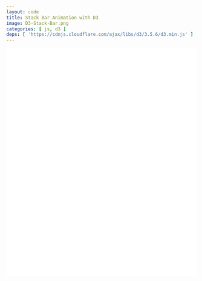 ```yaml
---
layout: code
title: Stack Bar Animation with D3
image: D3-Stack-Bar.png
categories: [ js, d3 ]
deps: [ 'https://cdnjs.cloudflare.com/ajax/libs/d3/3.5.6/d3.min.js' ]
---
```

<style>
    svg{
        background:#fff;
        width: 100%;
        height: 600px;
    }
</style>
<svg id="svg"></svg>

<script>
    window.addEventListener('load', function(){
        var svg = d3.select('svg');

        var scale = d3.scale.linear()
            .domain([0,300])
            .range(["black", "lightblue"]);

        var stacky = 0;
        var bars = svg.selectAll('g')
            .data(d3.range(9))
            .enter()
            .append('g')
            .attr('transform', function(d,i){
                return 'translate(20,'+(20+i*65)+')';
            })
            .attr('id',function(d,i){
              return i;
            })
            .selectAll('rect')
            .data(d3.range(3))
            .enter()
            .append('rect')
            .datum(function(d,i){
                if(i===0) stacky = 0;
                var data = {
                    w: Math.random()*400,
                    stacky: stacky
                };
                stacky += data.w;
                return data;
            })
            .attr('fill', function(d){
                return scale(d.w);
            })
            .attr('stroke', '#fff')
            .attr('stroke-width', 2)
            .attr('y',function(d,i){
                return i*10;
            })
            .attr('x', 0)
            .attr('height', 8)
            .attr('width', 0);

        bars
            .transition()
            .duration(1000)
            .attr('width', function(d,i){
                return d.w;
            });

        var texts = d3.selectAll('g')
            .append('text')
            .attr('x', 0)
            .attr('y',45)
            .attr('font-family', 'Roboto')
            .text(function(d){
                return (parseInt(d3.select(this)[0][0].parentNode.id) + 1);
            });

        function toStack(){
            texts
                .transition()
                .duration(1000)
                .tween("text", function(d) {
                    var id = parseInt(d3.select(this)[0][0].parentNode.id)+1,
                        i = d3.interpolate(id, id+100);
                    return function(t) {
                        this.textContent = ~~i(t);
                    };
                });
          
            bars
                .transition()
                .ease('out')
                .delay(function(d,i){
                    return d3.select(this)[0][0].parentNode.id * 30;
                })
                .attr('x', function(d){
                    return d.stacky;
                })
                .transition()
                .attr('height', 28)
                .attr('y', 0);
        }

        function toBars(){
            texts
                .transition()
                .tween("text", function(d) {
                    var id = parseInt(d3.select(this)[0][0].parentNode.id)+1,
                        i = d3.interpolate(id+100, id);
                    return function(t) {
                     this.textContent = ~~i(t);
                    };
                });
              
            bars
                .transition()
                .delay(function(d,i){
                    return d3.select(this)[0][0].parentNode.id * 30;
                })
                .attr('height', 8)
                .attr('y',function(d,i){
                    return i*10;
                })
                .transition()
                .ease('out')
                .attr('x', 0);
        }

        var tog = 1;
        function toggle(){
            tog = 1 - tog;
            if(tog === 0) toStack();
            else toBars();
        }

        window.addEventListener('click', toggle);
    });
</script>